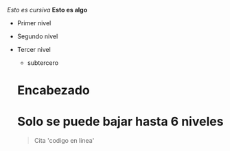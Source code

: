 *Esto es cursiva*
**Esto es algo**

* Primer nivel
* Segundo nivel
* Tercer nivel
  * subtercero
  
  # Encabezado
  # Solo se puede bajar hasta 6 niveles
  > Cita
  'codigo en linea'
